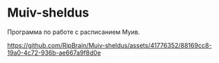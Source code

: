 # Muiv-sheldus
Программа по работе с расписанием Муив.


https://github.com/RipBrain/Muiv-sheldus/assets/41776352/88169cc8-19a0-4c72-936b-ae667a9f8d0e

